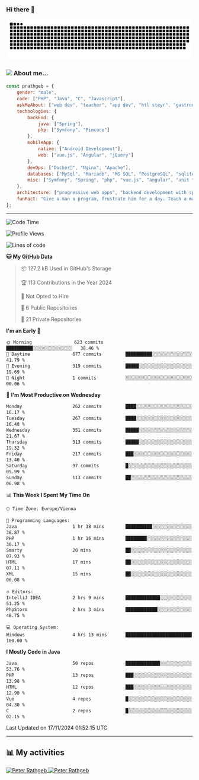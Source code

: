 ### Hi there 👋

<div align="center">
  <img  src="https://github.com/1999AZZAR/1999AZZAR/blob/main/resources/img/grid-snake.svg"
       alt="snake" />
</div>

### <img src="https://media.giphy.com/media/VgCDAzcKvsR6OM0uWg/giphy.gif" width="50"> About me...  

```javascript
const prathgeb = {
    gender: "male",
    code: ["PHP", "Java", "C", "Javascript"],
    askMeAbout: ["web dev", "teacher", "app dev", "htl steyr", "gastronaut"],
    technologies: {
        backEnd: {
            java: ["Spring"],
            php: ["Symfony", "Pimcore"]
        },
        mobileApp: {
            native: ["Android Development"],
            web: ["vue.js", "Angular", "jQuery"]
        },
        devOps: ["Docker🐳", "Nginx", "Apache"],
        databases: ["MySql", "Mariadb", "MS SQL", "PostgreSQL", "sqlite"],
        misc: ["Symfony", "Spring", "php", "vue.js", "angular", "unit testing", "ci/cd using github actions"]
    },
    architecture: ["progressive web apps", "backend development with spring", "backend development with symfony"],
    funFact: "Give a man a program, frustrate him for a day. Teach a man to program, frustrate him for a lifetime."
};
```

---
<!--START_SECTION:waka-->
![Code Time](http://img.shields.io/badge/Code%20Time-794%20hrs%2011%20mins-blue)

![Profile Views](http://img.shields.io/badge/Profile%20Views-1-blue)

![Lines of code](https://img.shields.io/badge/From%20Hello%20World%20I%27ve%20Written-3.6%20million%20lines%20of%20code-blue)

**🐱 My GitHub Data** 

> 📦 127.2 kB Used in GitHub's Storage 
 > 
> 🏆 113 Contributions in the Year 2024
 > 
> 🚫 Not Opted to Hire
 > 
> 📜 6 Public Repositories 
 > 
> 🔑 21 Private Repositories 
 > 
**I'm an Early 🐤** 

```text
🌞 Morning                623 commits         ██████████░░░░░░░░░░░░░░░   38.46 % 
🌆 Daytime                677 commits         ██████████░░░░░░░░░░░░░░░   41.79 % 
🌃 Evening                319 commits         █████░░░░░░░░░░░░░░░░░░░░   19.69 % 
🌙 Night                  1 commits           ░░░░░░░░░░░░░░░░░░░░░░░░░   00.06 % 
```
📅 **I'm Most Productive on Wednesday** 

```text
Monday                   262 commits         ████░░░░░░░░░░░░░░░░░░░░░   16.17 % 
Tuesday                  267 commits         ████░░░░░░░░░░░░░░░░░░░░░   16.48 % 
Wednesday                351 commits         █████░░░░░░░░░░░░░░░░░░░░   21.67 % 
Thursday                 313 commits         █████░░░░░░░░░░░░░░░░░░░░   19.32 % 
Friday                   217 commits         ███░░░░░░░░░░░░░░░░░░░░░░   13.40 % 
Saturday                 97 commits          █░░░░░░░░░░░░░░░░░░░░░░░░   05.99 % 
Sunday                   113 commits         ██░░░░░░░░░░░░░░░░░░░░░░░   06.98 % 
```


📊 **This Week I Spent My Time On** 

```text
🕑︎ Time Zone: Europe/Vienna

💬 Programming Languages: 
Java                     1 hr 38 mins        ██████████░░░░░░░░░░░░░░░   38.87 % 
PHP                      1 hr 16 mins        ████████░░░░░░░░░░░░░░░░░   30.17 % 
Smarty                   20 mins             ██░░░░░░░░░░░░░░░░░░░░░░░   07.93 % 
HTML                     17 mins             ██░░░░░░░░░░░░░░░░░░░░░░░   07.11 % 
XML                      15 mins             ██░░░░░░░░░░░░░░░░░░░░░░░   06.08 % 

🔥 Editors: 
IntelliJ IDEA            2 hrs 9 mins        █████████████░░░░░░░░░░░░   51.25 % 
PhpStorm                 2 hrs 3 mins        ████████████░░░░░░░░░░░░░   48.75 % 

💻 Operating System: 
Windows                  4 hrs 13 mins       █████████████████████████   100.00 % 
```

**I Mostly Code in Java** 

```text
Java                     50 repos            █████████████░░░░░░░░░░░░   53.76 % 
PHP                      13 repos            ███░░░░░░░░░░░░░░░░░░░░░░   13.98 % 
HTML                     12 repos            ███░░░░░░░░░░░░░░░░░░░░░░   12.90 % 
Vue                      4 repos             █░░░░░░░░░░░░░░░░░░░░░░░░   04.30 % 
C                        2 repos             █░░░░░░░░░░░░░░░░░░░░░░░░   02.15 % 
```




 Last Updated on 17/11/2024 01:52:15 UTC
<!--END_SECTION:waka-->

---
  ## 📊 My activities
  <a href="https://github.com/prathgeb">
    <img width=450 height=170 align="center" alt="Peter Rathgeb" src="https://github-readme-stats.vercel.app/api?username=prathgeb&include_all_commits=true&count_private=true&theme=midnight-purple&show_icons=true&bg_color=0D1117&hide_border=true" />
  </a>
  <a href="https://github.com/prathgeb">
    <img align="center" alt="Peter Rathgeb" src="https://github-readme-stats.vercel.app/api/top-langs/?username=prathgeb&include_all_commits=true&count_private=true&theme=midnight-purple&show_icons=true&layout=compact&bg_color=0D1117&hide_border=true" />
  </a>
